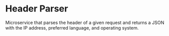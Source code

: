 Header Parser
=========================

Microservice that parses the header of a given request and returns a JSON with the IP address, preferred language, and operating system.
